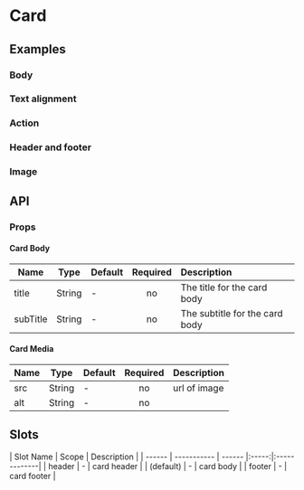 # Card

## Examples
### Body
<code-pen hash='XPBeYR'></code-pen>

### Text alignment
<code-pen hash='JaBrmp' :height="700"></code-pen>

### Action
<code-pen hash='eLjGjg'></code-pen>

### Header and footer
<code-pen hash='xaJXMY' :height="350"></code-pen>

### Image
<code-pen hash='bxjoJN' :height="350"></code-pen>


## API
### Props 
#### Card Body
| Name | Type | Default | Required | Description |
| ------ | ----------- | ------ |:-----:|:-------------|
| title   | String | - | no | The title for the card body |
| subTitle   | String | - | no | The subtitle for the card body |

#### Card Media 
| Name | Type | Default | Required | Description |
| ------ | ----------- | ------ |:-----:|:-------------|
| src   | String | - | no | url of image |
| alt   | String | - | no | |


## Slots
| Slot Name | Scope | Description |
| ------ | ----------- | ------ |:-----:|:-------------|
| header   | - | card header |
| (default) | - | card body |
| footer | - | card footer |

